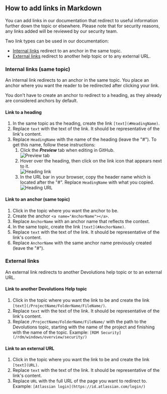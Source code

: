 ## How to add links in Markdown

You can add links in our documentation that redirect to useful information further down the topic or elsewhere. Please note that for security reasons, any links added will be reviewed by our security team.

Two link types can be used in our documentation:  
* [Internal links](#internal-links) redirect to an anchor in the same topic.  
* [External links](#external-links) redirect to another help topic or to any external URL.  

### Internal links (same topic)

An internal link redirects to an anchor in the same topic. You place an anchor where you want the reader to be redirected after clicking your link.  

You don't have to create an anchor to redirect to a heading, as they already are considered anchors by default.  

#### Link to a heading

1. In the same topic as the heading, create the link `[text](#HeadingName)`.  
1. Replace `text` with the text of the link. It should be representative of the link's content.  
1. Replace `HeadingName` with the name of the heading (leave the "#"). To get this name, follow these instructions:  
    1. Click the ***Preview*** tab when editing in GitHub.  
![Preview tab](https://webdevolutions.azureedge.net/docs/common/GitHub_contribute_previewtab.png)  
    1. Hover over the heading, then click on the link icon that appears next to it.  
![Heading link](https://webdevolutions.azureedge.net/docs/common/GitHub_contribute_linkicon.png)  
    1. In the URL bar in your browser, copy the header name which is located after the "#". Replace `HeadingName` with what you copied.  
![Heading URL](https://webdevolutions.azureedge.net/docs/common/GitHub_contribute_URLheading.png)  

#### Link to an anchor (same topic)

1. Click in the topic where you want the anchor to be.  
1. Create the anchor `<a name="AnchorName"></a>`.  
1. Replace `AnchorName` with an anchor name that reflects the context.  
1. In the same topic, create the link `[text](#AnchorName)`.  
1. Replace `text` with the text of the link. It should be representative of the link's content.  
1. Replace `AnchorName` with the same anchor name previously created (leave the "#").  

### External links

An external link redirects to another Devolutions help topic or to an external URL.

#### Link to another Devolutions Help topic

1. Click in the topic where you want the link to be and create the link `[text](/ProjectName/FolderName/FileName/)`.  
1. Replace `text` with the text of the link. It should be representative of the link's content.  
1. Replace `/ProjectName/FolderName/FileName/` with the path to the Devolutions topic, starting with the name of the project and finishing with the name of the topic.
    Example: `[RDM Security](/rdm/windows/overview/security/)`  

#### Link to an external URL

1. Click in the topic where you want the link to be and create the link `[text](URL)`.  
1. Replace `text` with the text of the link. It should be representative of the link's content.  
1. Replace `URL` with the full URL of the page you want to redirect to.  
    Example: `[Atlassian login](https://id.atlassian.com/login/)`  
